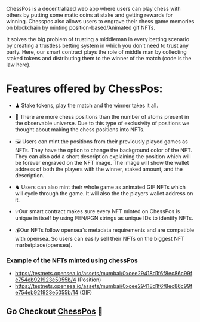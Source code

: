 ChessPos is a decentralized web app where users can play chess with others by putting some matic coins at stake and getting rewards for winning. Chesspos also allows users to engrave their chess game memories on blockchain by minting position-based/Animated gif NFTs.

It solves the big problem of trusting a middleman in every betting scenario by creating a trustless betting system in which you don't need to trust any party. Here, our smart contract plays the role of middle man by collecting staked tokens and distributing them to the winner of the match (code is the law here). 

# Features offered by ChessPos:
* ♟ Stake tokens, play the match and the winner takes it all. 

* 🤯 There are more chess positions than the number of atoms present in the observable universe. Due to this type of exclusivity of positions we thought about making the chess positions into NFTs. 

* 🖼 Users can mint the positions from their previously played games as NFTs. They have the option to change the background color of the NFT. They can also add a short description explaining the position which will be forever engraved on the NFT image. The image will show the wallet address of both the players with the winner, staked amount, and the description.

* ♞ Users can also mint their whole game as animated GIF NFTs which will cycle through the game. It will also the the players wallet address on it.

* 💡Our smart contract makes sure every NFT minted on ChessPos is unique in itself by using FEN/PGN strings as unique IDs to identify NFTs. 

* 💰Our NFTs follow opensea's metadata requirements and are compatible with opensea. So users can easily sell their NFTs on the biggest NFT marketplace(opensea).

### Example of the NFTs minted using chessPos
* https://testnets.opensea.io/assets/mumbai/0xcee29418d1f6f8ec86c99fe754eb921923e5055b/4 (Position)
* https://testnets.opensea.io/assets/mumbai/0xcee29418d1f6f8ec86c99fe754eb921923e5055b/14 (GIF)

## Go Checkout [ChessPos](https://chesspos.tech) 🚀 

